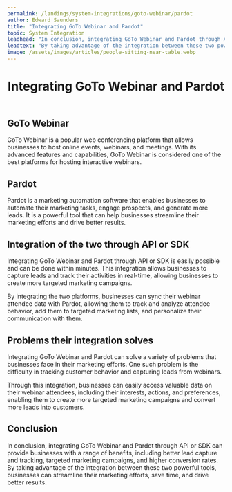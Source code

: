 ```yaml
---
permalink: /landings/system-integrations/goto-webinar/pardot
author: Edward Saunders
title: "Integrating GoTo Webinar and Pardot"
topic: System Integration
leadhead: "In conclusion, integrating GoTo Webinar and Pardot through API or SDK can provide businesses with a range of benefits, including better lead capture and tracking, targeted marketing campaigns, and higher conversion rates"
leadtext: "By taking advantage of the integration between these two powerful tools, businesses can streamline their marketing efforts, save time, and drive better results."
image: /assets/images/articles/people-sitting-near-table.webp
---
```

<div class="arttext">    <header>
      <h1>Integrating GoTo Webinar and Pardot</h1>
    </header>
    <section>
      <h2>GoTo Webinar</h2>
      <p>GoTo Webinar is a popular web conferencing platform that allows businesses to host online events, webinars, and meetings. With its advanced features and capabilities, GoTo Webinar is considered one of the best platforms for hosting interactive webinars.</p>
    </section>
    <section>
      <h2>Pardot</h2>
      <p>Pardot is a marketing automation software that enables businesses to automate their marketing tasks, engage prospects, and generate more leads. It is a powerful tool that can help businesses streamline their marketing efforts and drive better results.</p>
    </section>
    <section>
      <h2>Integration of the two through API or SDK</h2>
      <p>Integrating GoTo Webinar and Pardot through API or SDK is easily possible and can be done within minutes. This integration allows businesses to capture leads and track their activities in real-time, allowing businesses to create more targeted marketing campaigns.</p>
      <p>By integrating the two platforms, businesses can sync their webinar attendee data with Pardot, allowing them to track and analyze attendee behavior, add them to targeted marketing lists, and personalize their communication with them.</p>
    </section>
    <section>
      <h2>Problems their integration solves</h2>
      <p>Integrating GoTo Webinar and Pardot can solve a variety of problems that businesses face in their marketing efforts. One such problem is the difficulty in tracking customer behavior and capturing leads from webinars.</p>
      <p>Through this integration, businesses can easily access valuable data on their webinar attendees, including their interests, actions, and preferences, enabling them to create more targeted marketing campaigns and convert more leads into customers.</p>
    </section>
    <section>
      <h2>Conclusion</h2>
      <p>In conclusion, integrating GoTo Webinar and Pardot through API or SDK can provide businesses with a range of benefits, including better lead capture and tracking, targeted marketing campaigns, and higher conversion rates. By taking advantage of the integration between these two powerful tools, businesses can streamline their marketing efforts, save time, and drive better results.</p>
    </section>
</div>